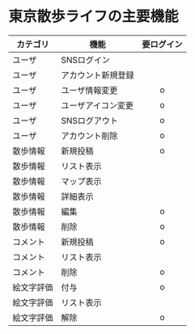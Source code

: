 # 東京散歩ライフの主要機能

| カテゴリ | 機能 | 要ログイン |
| ---- | ---- | :----: |
| ユーザ | SNSログイン |  |
| ユーザ | アカウント新規登録 |  |
| ユーザ | ユーザ情報変更 | o |
| ユーザ | ユーザアイコン変更 | o |
| ユーザ | SNSログアウト | o |
| ユーザ | アカウント削除 | o |
| 散歩情報 | 新規投稿 | o |
| 散歩情報 | リスト表示 |  |
| 散歩情報 | マップ表示 |  |
| 散歩情報 | 詳細表示 |  |
| 散歩情報 | 編集 | o |
| 散歩情報 | 削除 | o |
| コメント | 新規投稿 | o |
| コメント | リスト表示 |  |
| コメント | 削除 | o |
| 絵文字評価 | 付与 | o |
| 絵文字評価 | リスト表示 | |
| 絵文字評価 | 解除 | o |